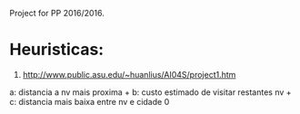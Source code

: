 Project for PP 2016/2016.

# Heuristicas:

1. http://www.public.asu.edu/~huanlius/AI04S/project1.htm

a: distancia a nv mais proxima
+
b: custo estimado de visitar restantes nv
+
c: distancia mais baixa entre nv e cidade 0
